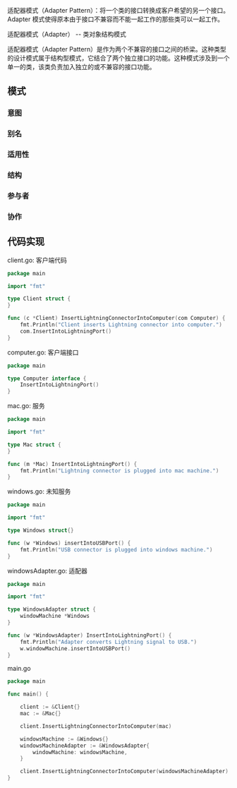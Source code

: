 适配器模式（Adapter Pattern）：将一个类的接口转换成客户希望的另一个接口。Adapter 模式使得原本由于接口不兼容而不能一起工作的那些类可以一起工作。

适配器模式（Adapter） -- 类对象结构模式

适配器模式（Adapter Pattern）是作为两个不兼容的接口之间的桥梁。这种类型的设计模式属于结构型模式，它结合了两个独立接口的功能。这种模式涉及到一个单一的类，该类负责加入独立的或不兼容的接口功能。

## 模式

### 意图

### 别名

### 适用性

### 结构

### 参与者

### 协作

## 代码实现

client.go: 客户端代码

```go
package main

import "fmt"

type Client struct {
}

func (c *Client) InsertLightningConnectorIntoComputer(com Computer) {
    fmt.Println("Client inserts Lightning connector into computer.")
    com.InsertIntoLightningPort()
}
```

 computer.go: 客户端接口

```go
package main

type Computer interface {
    InsertIntoLightningPort()
}

```

 mac.go: 服务

```go
package main

import "fmt"

type Mac struct {
}

func (m *Mac) InsertIntoLightningPort() {
    fmt.Println("Lightning connector is plugged into mac machine.")
}

```

 windows.go: 未知服务

```go
package main

import "fmt"

type Windows struct{}

func (w *Windows) insertIntoUSBPort() {
    fmt.Println("USB connector is plugged into windows machine.")
}
```

 windowsAdapter.go: 适配器

```go
package main

import "fmt"

type WindowsAdapter struct {
    windowMachine *Windows
}

func (w *WindowsAdapter) InsertIntoLightningPort() {
    fmt.Println("Adapter converts Lightning signal to USB.")
    w.windowMachine.insertIntoUSBPort()
}
```

 main.go

```go
package main

func main() {

    client := &Client{}
    mac := &Mac{}

    client.InsertLightningConnectorIntoComputer(mac)

    windowsMachine := &Windows{}
    windowsMachineAdapter := &WindowsAdapter{
        windowMachine: windowsMachine,
    }

    client.InsertLightningConnectorIntoComputer(windowsMachineAdapter)
}
```

